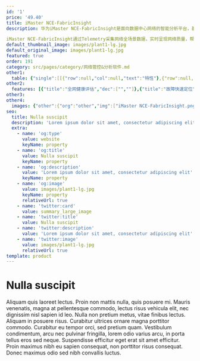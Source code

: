 ```yaml
---
id: '1'
price: '49.40'
title: iMaster NCE-FabricInsight
description: 华为iMaster NCE-FabricInsight是面向数据中心网络的智能分析平台，基于大数据分析技术，为用户提供无处不在的网络应用分析与可视化呈现，打通应用和网络的边界。

iMaster NCE-FabricInsight通过Telemetry采集网络全场景数据，实时呈现网络质量，帮助客户实现快速识别故障，并在业务产生影响前主动识别风险。
default_thumbnail_image: images/plant1-lg.jpg
default_original_image: images/plant1-lg.jpg
featured: true
order: 191
category: src/pages/category/网络管控&分析软件.md
other1: 
  table: {"single":[[{"row":null,"col":null,"text":"特性"},{"row":null,"col":null,"text":"描述"}],[{"row":null,"col":null,"text":"系统监控"},{"row":null,"col":null,"text":"支持系统监控、License管理、多厂商资源管理等"}],[{"row":null,"col":null,"text":"Telemetry可视"},{"row":null,"col":null,"text":"支持设备/单板/芯片/接口/队列/光链路/RoCE等KPI秒级监控与异常分析"}],[{"row":null,"col":null,"text":"网络变更分析"},{"row":null,"col":null,"text":"支持设备配置/ND/ARP/RIB表项等维度对比分析网络变更差异"}],[{"row":null,"col":null,"text":"异常日志分析"},{"row":null,"col":null,"text":"支持整网日志事件可视，智能识别日志突变及偶发性异常"}],[{"row":null,"col":null,"text":"IP 360管理"},{"row":null,"col":null,"text":"支持整网VM、交换机IP分布统计、历史接入关系、快照对比等分析"}]]}
other2:
  features: [{"title":"全网健康评估","dec":["",""]},{"title":"故障快速定位","dec":["",""]},{"title":"业务全面保障","dec":["",""]}]
other3: 
other4:
  images: {"other":{"org":"other","img":["iMaster NCE-FabricInsight.png"]}}
seo:
  title: Nulla suscipit
  description: 'Lorem ipsum dolor sit amet, consectetur adipiscing elit'
  extra:
    - name: 'og:type'
      value: website
      keyName: property
    - name: 'og:title'
      value: Nulla suscipit
      keyName: property
    - name: 'og:description'
      value: 'Lorem ipsum dolor sit amet, consectetur adipiscing elit'
      keyName: property
    - name: 'og:image'
      value: images/plant1-lg.jpg
      keyName: property
      relativeUrl: true
    - name: 'twitter:card'
      value: summary_large_image
    - name: 'twitter:title'
      value: Nulla suscipit
    - name: 'twitter:description'
      value: 'Lorem ipsum dolor sit amet, consectetur adipiscing elit'
    - name: 'twitter:image'
      value: images/plant1-lg.jpg
      relativeUrl: true
template: product
---
```


# Nulla suscipit

Aliquam quis laoreet lectus. Proin non mattis nulla, quis posuere mi. Mauris venenatis, magna at pellentesque commodo, lectus risus vehicula elit, nec dignissim nisl sapien id leo. Nulla non pretium metus, vitae finibus lectus. Aliquam in posuere risus. Curabitur ultrices ornare magna porttitor commodo. Curabitur eu tempor orci, sed pretium quam. Vestibulum condimentum, arcu nec pulvinar fringilla, lorem odio varius arcu, in porta tellus eros sed neque. Suspendisse efficitur eget erat sit amet efficitur. Proin maximus nibh eu sapien consequat, non porttitor risus consequat. Donec maximus odio sed nibh convallis luctus.